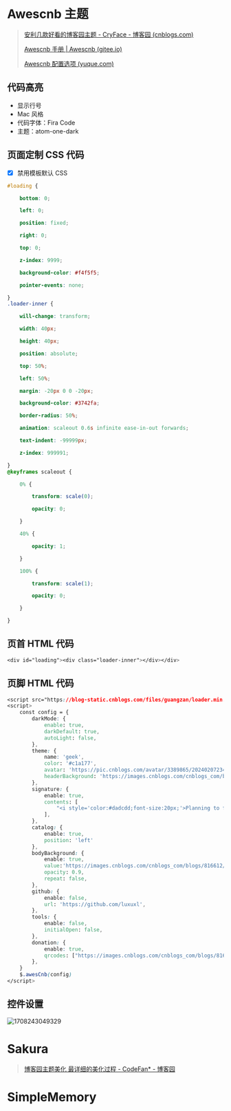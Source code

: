 # Awescnb 主题

> [安利几款好看的博客园主题 - CryFace - 博客园 (cnblogs.com)](https://www.cnblogs.com/CryFace/p/13508216.html)
> 
> [Awescnb 手册 | Awescnb (gitee.io)](https://guangzan.gitee.io/awescnb-docs/themes)
> 
> [Awescnb 配置选项 (yuque.com)](https://www.yuque.com/awescnb/user/rycpvv#cca02e3f)

## 代码高亮

- 显示行号
- Mac 风格
- 代码字体：Fira Code
- 主题：atom-one-dark

## 页面定制 CSS 代码

- [x] 禁用模板默认 CSS

```css
#loading {

    bottom: 0;

    left: 0;

    position: fixed;

    right: 0;

    top: 0;

    z-index: 9999;

    background-color: #f4f5f5;

    pointer-events: none;

}
.loader-inner {

    will-change: transform;

    width: 40px;

    height: 40px;

    position: absolute;

    top: 50%;

    left: 50%;

    margin: -20px 0 0 -20px;

    background-color: #3742fa;

    border-radius: 50%;

    animation: scaleout 0.6s infinite ease-in-out forwards;

    text-indent: -99999px;

    z-index: 999991;

}
@keyframes scaleout {

    0% {

        transform: scale(0);

        opacity: 0;

    }

    40% {

        opacity: 1;

    }

    100% {

        transform: scale(1);

        opacity: 0;

    }

}
```

## 页首 HTML 代码

```css
<div id="loading"><div class="loader-inner"></div></div>
```

## 页脚 HTML 代码

```css
<script src="https://blog-static.cnblogs.com/files/guangzan/loader.min.js"></script>
<script>
    const config = {
        darkMode: {
            enable: true,
            darkDefault: true,
            autoLight: false,
        },
        theme: {
            name: 'geek',
            color: '#c1a177',
            avatar: 'https://pic.cnblogs.com/avatar/3389865/20240207234337.png',
            headerBackground: 'https://images.cnblogs.com/cnblogs_com/blogs/816612/galleries/2377873/o_240212074031_headerBackground.png'
        },
        signature: {
            enable: true,
            contents: [
                "<i style='color:#dadcdd;font-size:20px;'>Planning to fly away,Let's start at the <i style='color:#eda5d3'>r</i><i style='color:#e9cdc9'>a</i><i style='color:#f8edd1'>i</i><i style='color:#d8e6d5'>n</i><i style='color:#a5e5f1'>b</i><i style='color:#99cdf2'>o</i><i style='color:#c4b9fe'>w</i>.</i>",
            ],
        },
        catalog: {
            enable: true,
            position: 'left'
        },
        bodyBackground: {
            enable: true,
            value:'https://images.cnblogs.com/cnblogs_com/blogs/816612/galleries/2377873/o_240213055439_bodyBackground3.png',
            opacity: 0.9,
            repeat: false,
        },
        github: {
            enable: false,
            url: 'https://github.com/luxuxl',
        },
        tools: {
            enable: false,
            initialOpen: false,
        },
        donation: {
            enable: true,
            qrcodes: ["https://images.cnblogs.com/cnblogs_com/blogs/816612/galleries/2377873/o_240209173123_receive.jpg"],
        },
    }
    $.awesCnb(config)
</script>
```
## 控件设置
![1708243049329](https://cdn.jsdelivr.net/gh/luxuxl/picx-images-hosting@master/20240218/1708243049329.webp)

# Sakura

> [博客园主题美化 最详细的美化过程 - CodeFan* - 博客园](https://www.cnblogs.com/cyy22321-blog/p/16048788.html)


# SimpleMemory

